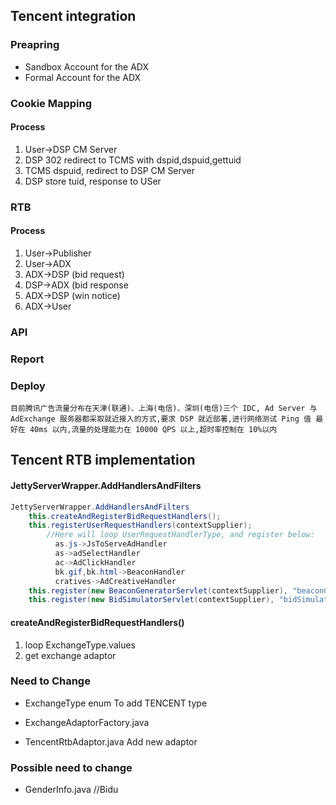 ## Tencent integration
### Preapring
+ Sandbox Account for the ADX
+ Formal Account for the ADX

### Cookie Mapping
#### Process
1. User->DSP CM Server
2. DSP 302 redirect to TCMS with dspid,dspuid,gettuid
3. TCMS dspuid, redirect to DSP CM Server
4. DSP store tuid, response to USer

### RTB

#### Process
1. User->Publisher
2. User->ADX
3. ADX->DSP (bid request)
4. DSP->ADX (bid response
5. ADX->DSP (win notice)
6. ADX->User

### API

### Report

### Deploy
`目前腾讯广告流量分布在天津(联通)、上海(电信)、深圳(电信)三个 IDC, Ad Server
与 AdExchange 服务器都采取就近接入的方式,要求 DSP 就近部署,进行网络测试 Ping 值
最好在 40ms 以内,流量的处理能力在 10000 QPS 以上,超时率控制在 10%以内
`

## Tencent RTB implementation
#### JettyServerWrapper.AddHandlersAndFilters
```JAVA
JettyServerWrapper.AddHandlersAndFilters
    this.createAndRegisterBidRequestHandlers();
    this.registerUserRequestHandlers(contextSupplier);
        //Here will loop UserRequestHandlerType, and register below:
          as.js->JsToServeAdHandler
          as->adSelectHandler
          ac->AdClickHandler
          bk.gif,bk.html->BeaconHandler
          cratives->AdCreativeHandler
    this.register(new BeaconGeneratorServlet(contextSupplier), "beaconGenerator");
    this.register(new BidSimulatorServlet(contextSupplier), "bidSimulator");

```

#### createAndRegisterBidRequestHandlers()
1. loop ExchangeType.values
2. get exchange adaptor

### Need to Change
+ ExchangeType enum
To add TENCENT type

+ ExchangeAdaptorFactory.java

+ TencentRtbAdaptor.java
Add new adaptor

### Possible need to change
+ GenderInfo.java //Bidu
